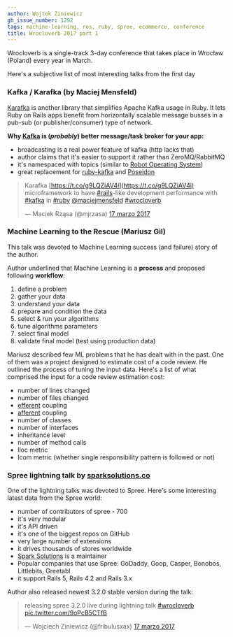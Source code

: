 ```yaml
---
author: Wojtek Ziniewicz
gh_issue_number: 1292
tags: machine-learning, ros, ruby, spree, ecommerce, conference
title: Wrocloverb 2017 part 1
---
```


Wrocloverb is a single-track 3-day conference that takes place in Wrocław (Poland) every year in March.

Here's a subjective list of most interesting talks from the first day

### Kafka / Karafka (by Maciej Mensfeld)

[Karafka](https://github.com/karafka/karafka) is another library that simplifies Apache Kafka usage in Ruby. It lets Ruby on Rails apps benefit from horizontally scalable message busses in a pub-sub (or publisher/consumer) type of network.

**Why [Kafka](https://kafka.apache.org/) is (*probably*) better message/task broker for your app:**

- broadcasting is a real power feature of kafka (http lacks that)
- author claims that it's easier to support it rather than ZeroMQ/RabbitMQ
- it's namespaced with topics (similar to [Robot Operating System](http://www.ros.org/))
- great replacement for [ruby-kafka](https://github.com/zendesk/ruby-kafka) and [Poseidon](https://github.com/bpot/poseidon)

> Karafka [https://t.co/g9LQZiAV4i](https://t.co/g9LQZiAV4i) microframework to have [#rails](https://twitter.com/hashtag/rails?src=hash)-like development performance with [#kafka](https://twitter.com/hashtag/kafka?src=hash) in [#ruby](https://twitter.com/hashtag/ruby?src=hash) [@maciejmensfeld](https://twitter.com/maciejmensfeld) [#wrocloverb](https://twitter.com/hashtag/wrocloverb?src=hash)
>
> — Maciek Rząsa (@mjrzasa) [17 marzo 2017](https://twitter.com/mjrzasa/status/842771868239192064)

### Machine Learning to the Rescue (Mariusz Gil)

This talk was devoted to Machine Learning success (and failure) story of the author.

Author underlined that Machine Learning is a **process** and proposed following **workflow**:

1. define a problem
2. gather your data
3. understand your data
4. prepare and condition the data
5. select & run your algorithms
6. tune algorithms parameters
7. select final model
8. validate final model (test using production data)

Mariusz described few ML problems that he has dealt with in the past. One of them was a project designed to estimate cost of a code review. He outlined the process of tuning the input data. Here's a list of what comprised the input for a code review estimation cost:

- number of lines changed
- number of files changed
- [efferent](https://en.wikipedia.org/wiki/Efferent_coupling) coupling
- [afferent](https://en.wikipedia.org/wiki/Coupling_(computer_programming)) coupling
- number of classes
- number of interfaces
- inheritance level
- number of method calls
- lloc metric
- lcom metric (whether single responsibility pattern is followed or not)

### Spree lightning talk by [sparksolutions.co](https://sparksolutions.co/)

One of the lightning talks was devoted to Spree. Here's some interesting latest data from the Spree world:

- number of contributors of spree - 700
- it's very modular
- it's API driven
- it's one of the biggest repos on GitHub
- very large number of extensions
- it drives thousands of stores worldwide
- [Spark Solutions](https://sparksolutions.co/) is a maintainer
- Popular companies that use Spree: GoDaddy, Goop, Casper, Bonobos, Littlebits, Greetabl
- it support Rails 5, Rails 4.2 and Rails 3.x

Author also released newest 3.2.0 stable version during the talk:

> releasing spree 3.2.0 live during lightning talk [#wrocloverb](https://twitter.com/hashtag/wrocloverb?src=hash) [pic.twitter.com/9oPcB5CTfB](https://t.co/9oPcB5CTfB)
>
> — Wojciech Ziniewicz (@fribulusxax) [17 marzo 2017](https://twitter.com/fribulusxax/status/842800094915301376)
